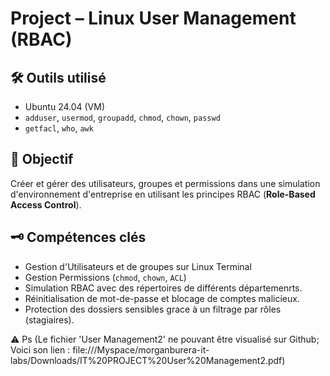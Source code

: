 # Project – Linux User Management (RBAC)

## 🛠 Outils utilisé
- Ubuntu 24.04 (VM)
- `adduser`, `usermod`, `groupadd`, `chmod`, `chown`, `passwd`
- `getfacl`, `who`, `awk`

## 🎯 Objectif
Créer et gérer des utilisateurs, groupes et permissions dans une simulation 
d'environnement d'entreprise en utilisant les principes RBAC (**Role-Based Access Control**).

## 🗝 Compétences clés
- Gestion d'Utilisateurs et de groupes sur Linux Terminal
- Gestion Permissions (`chmod`, `chown`, `ACL`)
- Simulation RBAC avec des répertoires de différents départemenrts.
- Réinitialisation de mot-de-passe et blocage de comptes malicieux.
- Protection des dossiers sensibles grace à un filtrage par rôles (stagiaires).

⚠️ Ps (Le fichier 'User Management2' ne pouvant être visualisé sur Github; Voici son lien : file:///Myspace/morganburera-it-labs/Downloads/IT%20PROJECT%20User%20Management2.pdf)


